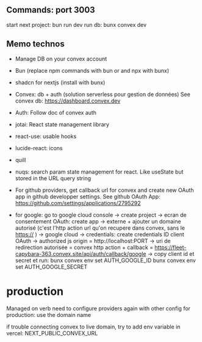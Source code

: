 ## Commands: port 3003

start next project: bun run dev
run db: bunx convex dev

## Memo technos
- Manage DB on your convex account

- Bun (replace npm commands with bun or and npx with bunx)
- shadcn for nextjs (install with bunx)
- Convex: db + auth (solution serverless pour gestion de données)
  See convex db: https://dashboard.convex.dev
- Auth: Follow doc of convex auth
- jotai: React state management library
- react-use: usable hooks
- lucide-react: icons
- quill
- nuqs: search param state management for react. Like useState but stored in the URL query string

* For github providers, get callback url for convex and create new OAuth app in github developper settings.
  See github OAuth App: https://github.com/settings/applications/2795292

* for google: go to google cloud console
  -> create project
  -> ecran de consentement OAuth: create app -> externe + ajouter un domaine autorisé (c'est l'http action url qu'on recupere dans convex, sans le <https://> )
  -> google cloud -> credentials: create credentials ID client OAuth
  -> authorized js origin = http://localhost:PORT
  -> uri de redirection autorisée = convex http action + callback = https://fleet-capybara-363.convex.site/api/auth/callback/google
  -> copy client id et secret et run:
  bunx convex env set AUTH_GOOGLE_ID <clientId>
  bunx convex env set AUTH_GOOGLE_SECRET <secret>

# production
Managed on verb
need to configure providers again with other config for production: use the domain name

if trouble connecting convex to live domain, try to add env variable in vercel: NEXT_PUBLIC_CONVEX_URL
